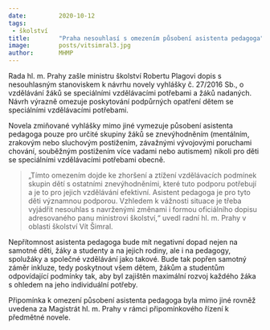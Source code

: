 ```yaml
---
date:         2020-10-12
tags:         
 - školství
title:        "Praha nesouhlasí s omezením působení asistenta pedagoga"
image: 	      posts/vitsimral3.jpg
author:       MHMP
---
```


Rada hl. m. Prahy zašle ministru školství Robertu Plagovi dopis s nesouhlasným stanoviskem k návrhu novely vyhlášky č. 27/2016 Sb., o vzdělávání žáků se speciálními vzdělávacími potřebami a žáků nadaných. Návrh výrazně omezuje poskytování podpůrných opatření dětem se speciálními vzdělávacími potřebami.

Novela zmiňované vyhlášky mimo jiné vymezuje působení asistenta pedagoga pouze pro určité skupiny žáků se znevýhodněním (mentálním, zrakovým nebo sluchovým postižením, závažnými vývojovými poruchami chování, souběžným postižením více vadami nebo autismem) nikoli pro děti se speciálními vzdělávacími potřebami obecně.

> „Tímto omezením dojde ke zhoršení a ztížení vzdělávacích podmínek skupin dětí s ostatními znevýhodněními, které tuto podporu potřebují a je to pro jejich vzdělávání efektivní. Asistent pedagoga je pro tyto děti významnou podporou. Vzhledem k vážnosti situace je třeba vyjádřit nesouhlas s navrženými změnami i formou oficiálního dopisu adresovaného panu ministrovi školství,“ uvedl radní hl. m. Prahy v oblasti školství Vít Šimral.

Nepřítomnost asistenta pedagoga bude mít negativní dopad nejen na samotné děti, žáky a studenty a na jejich rodiny, ale i na pedagogy, spolužáky a společné vzdělávání jako takové. Bude tak popřen samotný záměr inkluze, tedy poskytnout všem dětem, žákům a studentům odpovídající podmínky tak, aby byl zajištěn maximální rozvoj každého žáka s ohledem na jeho individuální potřeby.

Připomínka k omezení působení asistenta pedagoga byla mimo jiné rovněž uvedena za Magistrát hl. m. Prahy v rámci připomínkového řízení k předmětné novele.
